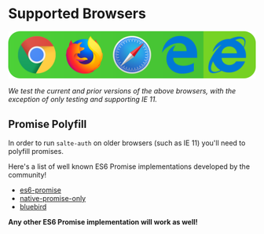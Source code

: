 # Supported Browsers

![Supported Browsers](https://raw.githubusercontent.com/salte-auth/logos/master/images/supported-browsers.svg?sanitize=true)

_We test the current and prior versions of the above browsers, with the exception of only testing and supporting IE 11._

## Promise Polyfill

In order to run `salte-auth` on older browsers (such as IE 11) you'll need to polyfill promises.

Here's a list of well known ES6 Promise implementations developed by the community!

* [es6-promise](https://www.npmjs.com/package/es6-promise)
* [native-promise-only](https://www.npmjs.com/package/native-promise-only)
* [bluebird](https://www.npmjs.com/package/bluebird)

**Any other ES6 Promise implementation will work as well!**


